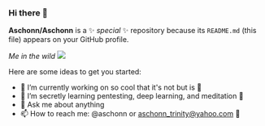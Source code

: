 ### Hi there 👋

**Aschonn/Aschonn** is a ✨ _special_ ✨ repository because its `README.md` (this file) appears on your GitHub profile.

<em>Me in the wild</em>
<img src="https://media.giphy.com/media/LmNwrBhejkK9EFP504/giphy.gif">

Here are some ideas to get you started:

- 🔭 I’m currently working on so cool that it's not but is 🤔
- 🌱 I’m secretly learning pentesting, deep learning, and meditation 🤫 
- 💬 Ask me about anything
- 📫 How to reach me: @aschonn or aschonn_trinity@yahoo.com 📧
